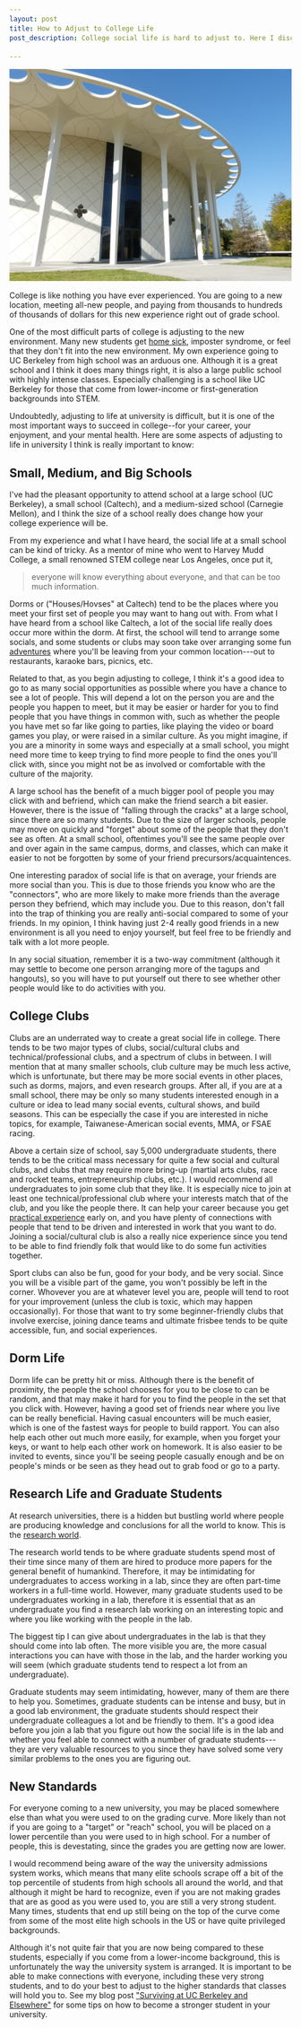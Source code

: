 ```yaml
---
layout: post
title: How to Adjust to College Life
post_description: College social life is hard to adjust to. Here I discuss school size, clubs, and dorm life, and how that relates to adjusting to social life in college. 

---
```


![Picture of Caltech's pretty Beckman Auditorium](/images/beckman-auditorium.jpg)

College is like nothing you have ever experienced. You are going to a new location, meeting all-new people, and paying from thousands to hundreds of thousands of dollars for this new experience right out of grade school. 

One of the most difficult parts of college is adjusting to the new environment. Many new students get [home sick](https://www.usnews.com/education/best-colleges/articles/how-to-handle-homesickness-in-college), imposter syndrome, or feel that they don't fit into the new environment. My own experience going to UC Berkeley from high school was an arduous one. Although it is a great school and I think it does many things right, it is also a large public school with highly intense classes. Especially challenging is a school like UC Berkeley for those that come from lower-income or first-generation backgrounds into STEM. 

Undoubtedly, adjusting to life at university is difficult, but it is one of the most important ways to succeed in college--for your career, your enjoyment, and your mental health. Here are some aspects of adjusting to life in university I think is really important to know:

## Small, Medium, and Big Schools

I've had the pleasant opportunity to attend school at a large school (UC Berkeley), a small school (Caltech), and a medium-sized school (Carnegie Mellon), and I think the size of a school really does change how your college experience will be. 

From my experience and what I have heard, the social life at a small school can be kind of tricky.
As a mentor of mine who went to Harvey Mudd College, a small renowned STEM college near Los Angeles, once put it,
> everyone will know everything about everyone, and that can be too much information.

Dorms or ("Houses/Hovses" at Caltech) tend to be the places where you meet your first set of people you may want to hang out with. From what I have heard from a school like Caltech, a lot of the social life really does occur more within the dorm. At first, the school will tend to arrange some socials, and some students or clubs may soon take over arranging some fun [adventures](https://classrooms.com/fun-activities-for-college-students/) where you'll be leaving from your common location---out to restaurants, karaoke bars, picnics, etc.

Related to that, as you begin adjusting to college, I think it's a good idea to go to as many social opportunities as possible where you have a chance to see a lot of people. This will depend a lot on the person you are and the people you happen to meet, but it may be easier or harder for you to find people that you have things in common with, such as whether the people you have met so far like going to parties, like playing the video or board games you play, or were raised in a similar culture. As you might imagine, if you are a minority in some ways and especially at a small school, you might need more time to keep trying to find more people to find the ones you'll click with, since you might not be as involved or comfortable with the culture of the majority. 

A large school has the benefit of a much bigger pool of people you may click with and befriend, which can make the friend search a bit easier. However, there is the issue of "falling through the cracks" at a large school, since there are so many students. Due to the size of larger schools, people may move on quickly and "forget" about some of the people that they don't see as often. At a small school, oftentimes you'll see the same people over and over again in the same campus, dorms, and classes, which can make it easier to not be forgotten by some of your friend precursors/acquaintences. 

One interesting paradox of social life is that on average, your friends are more social than you. This is due to those friends you know who are the "connectors", who are more likely to make more friends than the average person they befriend, which may include you. Due to this reason, don't fall into the trap of thinking you are really anti-social compared to some of your friends. In my opinion, I think having just 2-4 really good friends in a new environment is all you need to enjoy yourself, but feel free to be friendly and talk with a lot more people. 

In any social situation, remember it is a two-way commitment (although it may settle to become one person arranging more of the tagups and hangouts), so you will have to put yourself out there to see whether other people would like to do activities with you.

## College Clubs 

Clubs are an underrated way to create a great social life in college. There tends to be two major types of clubs, social/cultural clubs and technical/professional clubs, and a spectrum of clubs in between. I will mention that at many smaller schools, club culture may be much less active, which is unfortunate, but there may be more social events in other places, such as dorms, majors, and even research groups.  After all, if you are at a small school, there may be only so many students interested enough in a culture or idea to lead many social events, cultural shows, and build seasons. This can be especially the case if you are interested in niche topics, for example, Taiwanese-American social events, MMA, or FSAE racing. 

Above a certain size of school, say 5,000 undergraduate students, there tends to be the critical mass necessary for quite a few social and cultural clubs, and clubs that may require more bring-up (martial arts clubs, race and rocket teams, entrepreneurship clubs, etc.). 
I would recommend all undergraduates to join some club that they like. It is especially nice to join at least one technical/professional club where your interests match that of the club, and you like the people there. It can help your career because you get [practical experience](https://digitalcommons.georgiasouthern.edu/cgi/viewcontent.cgi?article=1774&context=honors-theses) early on, and you have plenty of connections with people that tend to be driven and interested in work that you want to do. Joining a social/cultural club is also a really nice experience since you tend to be able to find friendly folk that would like to do some fun activities together.

Sport clubs can also be fun, good for your body, and be very social. Since you will be a visible part of the game, you won't possibly be left in the corner. Whovever you are at whatever level you are, people will tend to root for your improvement (unless the club is toxic, which may happen occasionally). For those that want to try some beginner-friendly clubs that involve exercise, joining dance teams and ultimate frisbee tends to be quite accessible, fun, and social experiences. 

## Dorm Life

Dorm life can be pretty hit or miss. Although there is the benefit of proximity, the people the school chooses for you to be close to can be random, and that may make it hard for you to find the people in the set that you click with. However, having a good set of friends near where you live can be really beneficial. Having casual encounters will be much easier, which is one of the fastest ways for people to build rapport. You can also help each other out much more easily, for example, when you forget your keys, or want to help each other work on homework. It is also easier to be invited to events, since you'll be seeing people casually enough and be on people's minds or be seen as they head out to grab food or go to a party. 

## Research Life and Graduate Students

At research universities, there is a hidden but bustling world where people are producing knowledge and conclusions for all the world to know. This is the [research world](https://www.nature.com/articles/d41586-019-00871-x). 

The research world tends to be where graduate students spend most of their time since many of them are hired to produce more papers for the general benefit of humankind. Therefore, it may be intimidating for undergraduates to access working in a lab, since they are often part-time workers in a full-time world. However, many graduate students used to be undergraduates working in a lab, therefore it is essential that as an undergraduate you find a research lab working on an interesting topic and where you like working with the people in the lab. 

The biggest tip I can give about undergraduates in the lab is that they should come into lab often. The more visible you are, the more casual interactions you can have with those in the lab, and the harder working you will seem (which graduate students tend to respect a lot from an undergraduate). 

Graduate students may seem intimidating, however, many of them are there to help you. Sometimes, graduate students can be intense and busy, but in a good lab environment, the graduate students should respect their undergraduate colleagues a lot and be friendly to them. It's a good idea before you join a lab that you figure out how the social life is in the lab and whether you feel able to connect with a number of graduate students---they are very valuable resources to you since they have solved some very similar problems to the ones you are figuring out. 

## New Standards

For everyone coming to a new university, you may be placed somewhere else than what you were used to on the grading curve. More likely than not if you are going to a "target" or "reach" school, you will be placed on a lower percentile than you were used to in high school. For a number of people, this is devestating, since the grades you are getting now are lower. 

I would recommend being aware of the way the university admissions system works, which means that many elite schools scrape off a bit of the top percentile of students from high schools all around the world, and that although it might be hard to recognize, even if you are not making grades that are as good as you were used to, you are still a very strong student. Many times, students that end up still being on the top of the curve come from some of the most elite high schools in the US or have quite privileged backgrounds. 

Although it's not quite fair that you are now being compared to these students, especially if you come from a lower-income background, this is unfortunately the way the university system is arranged. It is important to be able to make connections with everyone, including these very strong students, and to do your best to adjust to the higher standards that classes will hold you to. See my blog post ["Surviving at UC Berkeley and Elsewhere"](https://jehanyang.github.io/2022/10/30/university-survival-guide/) for some tips on how to become a stronger student in your university. 
